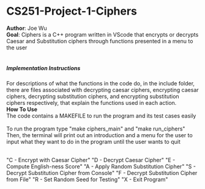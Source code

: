 # CS251-Project-1-Ciphers
**Author**: Joe Wu <br>
**Goal**: Ciphers is a C++ program written in VScode that encrypts or decrypts Caesar and Substitution ciphers through functions presented in a menu to the user<br><br>

##### Implementation Instructions 
For descriptions of what the functions in the code do, in the include folder, there are files associated with decrypting caesar ciphers, encrypting caesar ciphers, decrypting substitution ciphers, and encrypting substitution ciphers respectively, that explain the functions used in each action.<br>
**How To Use<br>**
The code contains a MAKEFILE to run the program and its test cases easily<br><br>
To run the program type "make ciphers_main" and "make run_ciphers"<br>
Then, the terminal will print out an introduction and a menu for the user to input what they want to do in the program until the user wants to quit<br><br>

"C - Encrypt with Caesar Cipher"
"D - Decrypt Caesar Cipher"
"E - Compute English-ness Score"
"A - Apply Random Substitution Cipher"
"S - Decrypt Substitution Cipher from Console"
"F - Decrypt Substitution Cipher from File"
"R - Set Random Seed for Testing"
"X - Exit Program"

